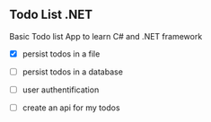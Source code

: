 ## Todo List .NET

Basic Todo list App to learn C# and .NET framework

- [x] persist todos in a file 

- [ ] persist todos in a database

- [ ] user authentification

- [ ] create an api for my todos